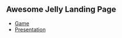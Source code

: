 
## Awesome Jelly Landing Page

* [Game](https://ksenia-mahilnaya.github.io/)
* [Presentation](http://slides.com/ksenia-mahilnaya/awesome-jelly-game#/)



